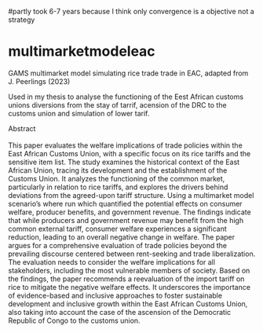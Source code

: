 #partly took 6-7 years because I think only convergence is a objective not a strategy 

# multimarketmodeleac
GAMS multimarket model simulating rice trade trade in EAC, adapted from J. Peerlings (2023)<br>

Used in my thesis to analyse the functioning of the Eest African customs unions diversions from the stay of tarrif, acension of the DRC to the customs union 
and simulation of lower tarif. 

Abstract<br>
<br>
This paper evaluates the welfare implications of trade policies within the East African Customs Union, with a specific focus on its rice tariffs and the sensitive item list. The study examines the historical context of the East African Union, tracing its development and the establishment of the Customs Union. It analyzes the functioning of the common market, particularly in relation to rice tariffs, and explores the drivers behind deviations from the agreed-upon tariff structure. Using a multimarket model scenario’s where run which quantified the potential effects on consumer welfare, producer benefits, and government revenue. The findings indicate that while producers and government revenue may benefit from the high common external tariff, consumer welfare experiences a significant reduction, leading to an overall negative change in welfare. The paper argues for a comprehensive evaluation of trade policies beyond the prevailing discourse centered between rent-seeking and trade liberalization. The evaluation needs to consider the welfare implications for all stakeholders, including the most vulnerable members of society. Based on the findings, the paper recommends a reevaluation of the import tariff on rice to mitigate the negative welfare effects. It underscores the importance of evidence-based and inclusive approaches to foster sustainable development and inclusive growth within the East African Customs Union, also taking into account the case of the ascension of the Democratic Republic of Congo to the customs union.

